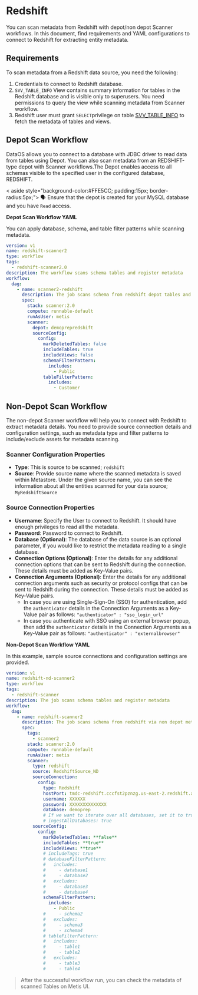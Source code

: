 # Redshift

You can scan metadata from Redshift with depot/non depot Scanner workflows. In this document, find requirements and YAML configurations to connect to Redshift for extracting entity metadata. 

## Requirements

To scan metadata from a Redshift data source, you need the following:

1. Credentials to connect to Redshift database.
2. `SVV_TABLE_INFO` View contains summary information for tables in the Redshift database and is visible only to superusers. You need permissions to query the view while scanning metadata from Scanner workflow.
3. Redshift user must grant `SELECT`privilege on table [SVV_TABLE_INFO](https://docs.aws.amazon.com/redshift/latest/dg/r_SVV_TABLE_INFO.html) to fetch the metadata of tables and views.

## Depot Scan Workflow

DataOS allows you to connect to a database with JDBC driver to read data from tables using Depot. You can also scan metadata from an REDSHIFT-type depot with Scanner workflows.The Depot enables access to all schemas visible to the specified user in the configured database, REDSHIFT. 

< aside style="background-color:#FFE5CC; padding:15px; border-radius:5px;">
🗣 Ensure that the depot is created for your MySQL database and you have `Read` access.

</aside>

**Depot Scan Workflow YAML**

You can apply database, schema, and table filter patterns while scanning metadata.

```yaml
version: v1
name: redshift-scanner2
type: workflow
tags:
  - redshift-scanner2.0
description: The workflow scans schema tables and register metadata
workflow:
  dag:
    - name: scanner2-redshift
      description: The job scans schema from redshift depot tables and register metadata to metis2
      spec:
        stack: scanner:2.0
        compute: runnable-default
        runAsUser: metis
        scanner:
          depot: demoprepredshift
          sourceConfig:
            config:
              markDeletedTables: false
              includeTables: true
              includeViews: false
              schemaFilterPattern:
                includes:
                  - Public
              tableFilterPattern:
                includes:
                  - Customer
```

## Non-Depot Scan Workflow

The non-depot Scanner workflow will help you to connect with Redshift to extract metadata details. You need to provide source connection details and configuration settings, such as metadata type and filter patterns to include/exclude assets for metadata scanning. 

### **Scanner Configuration Properties**

- **Type**: This is source to be scanned; `redshift`
- **Source**: Provide source name where the scanned metadata is saved within Metastore. Under the given source name, you can see the information about all the entities scanned for your data source; `MyRedshiftSource`

### **Source Connection Properties**

- **Username**: Specify the User to connect to Redshift. It should have enough privileges to read all the metadata.
- **Password**: Password to connect to Redshift.
- **Database (Optional)**: The database of the data source is an optional parameter, if you would like to restrict the metadata reading to a single database.
- **Connection Options (Optional)**: Enter the details for any additional connection options that can be sent to Redshift during the connection. These details must be added as Key-Value pairs.
- **Connection Arguments (Optional)**: Enter the details for any additional connection arguments such as security or protocol configs that can be sent to Redshift during the connection. These details must be added as Key-Value pairs.
    - In case you are using Single-Sign-On (SSO) for authentication, add the `authenticator` details in the Connection Arguments as a Key-Value pair as follows: `"authenticator" : "sso_login_url"`
    - In case you authenticate with SSO using an external browser popup, then add the `authenticator` details in the Connection Arguments as a Key-Value pair as follows: `"authenticator" : "externalbrowser"`

**Non-Depot Scan Workflow YAML**

In this example, sample source connections and configuration settings are provided.

```yaml
version: v1
name: redshift-nd-scanner2
type: workflow
tags:
  - redshift-scanner
description: The job scans schema tables and register metadata
workflow:
  dag:
    - name: redshift-scanner2
      description: The job scans schema from redshift via non depot method to scan tables and register their metadata on metis2
      spec:
        tags:
          - scanner2
        stack: scanner:2.0
        compute: runnable-default
        runAsUser: metis
        scanner:
          type: redshift
          source: RedshiftSource_ND
          sourceConnection:
            config:
              type: Redshift
              hostPort: tmdc-redshift.cccfst2pznzg.us-east-2.redshift.amazonaws.com:5439
              username: XXXXXX
              password: XXXXXXXXXXXXXX
              database: demoprep
              # If we want to iterate over all databases, set it to true
              # ingestAllDatabases: true
          sourceConfig:
            config:
              markDeletedTables: **false**
              includeTables: **true**
              includeViews: **true**
              # includeTags: true
              # databaseFilterPattern:
              #   includes:
              #     - database1
              #     - database2
              #   excludes:
              #     - database3
              #     - database4
              schemaFilterPattern:
                includes:
                  - Public
              #     - schema2
              #   excludes:
              #     - schema3
              #     - schema4
              # tableFilterPattern:
              #   includes:
              #     - table1
              #     - table2
              #   excludes:
              #     - table3
              #     - table4
```

> After the successful workflow run, you can check the metadata of scanned Tables on Metis UI.
